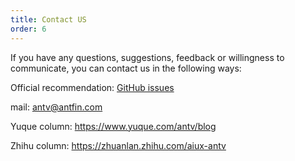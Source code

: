 ```yaml
---
title: Contact US
order: 6
---
```


If you have any questions, suggestions, feedback or willingness to communicate, you can contact us in the following ways:

Official recommendation: [GitHub issues](https://github.com/antvis/G2/issues)

mail: antv@antfin.com

Yuque column: https://www.yuque.com/antv/blog

Zhihu column: https://zhuanlan.zhihu.com/aiux-antv
